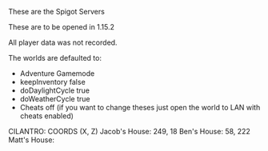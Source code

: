 
These are the Spigot Servers

These are to be opened in 1.15.2

All player data was not recorded.

The worlds are defaulted to:
- Adventure Gamemode
- keepInventory false
- doDaylightCycle true
- doWeatherCycle true
- Cheats off
(if you want to change theses just open the world to LAN with cheats enabled)

CILANTRO:
COORDS (X, Z)
Jacob's House: 249, 18
Ben's House: 58, 222
Matt's House: 
